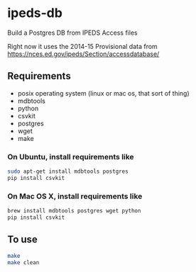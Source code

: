 # ipeds-db
Build a Postgres DB from IPEDS Access files

Right now it uses the 2014-15 Provisional data from https://nces.ed.gov/ipeds/Section/accessdatabase/

## Requirements
* posix operating system (linux or mac os, that sort of thing)
* mdbtools
* python
* csvkit
* postgres
* wget
* make

### On Ubuntu, install requirements like
```bash
sudo apt-get install mdbtools postgres
pip install csvkit
```

### On Mac OS X, install requirements like
```bash
brew install mdbtools postgres wget python
pip install csvkit
```

## To use

```bash
make
make clean
```
